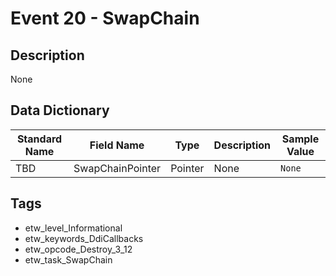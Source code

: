 # Event 20 - SwapChain

## Description
None

## Data Dictionary
|Standard Name|Field Name|Type|Description|Sample Value|
|---|---|---|---|---|
|TBD|SwapChainPointer|Pointer|None|`None`|

## Tags
* etw_level_Informational
* etw_keywords_DdiCallbacks
* etw_opcode_Destroy_3_12
* etw_task_SwapChain